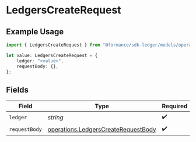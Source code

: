 # LedgersCreateRequest

## Example Usage

```typescript
import { LedgersCreateRequest } from "@formance/sdk-ledger/models/operations";

let value: LedgersCreateRequest = {
    ledger: "<value>",
    requestBody: {},
};
```

## Fields

| Field                                                                                      | Type                                                                                       | Required                                                                                   | Description                                                                                |
| ------------------------------------------------------------------------------------------ | ------------------------------------------------------------------------------------------ | ------------------------------------------------------------------------------------------ | ------------------------------------------------------------------------------------------ |
| `ledger`                                                                                   | *string*                                                                                   | :heavy_check_mark:                                                                         | N/A                                                                                        |
| `requestBody`                                                                              | [operations.LedgersCreateRequestBody](../../models/operations/ledgerscreaterequestbody.md) | :heavy_check_mark:                                                                         | N/A                                                                                        |